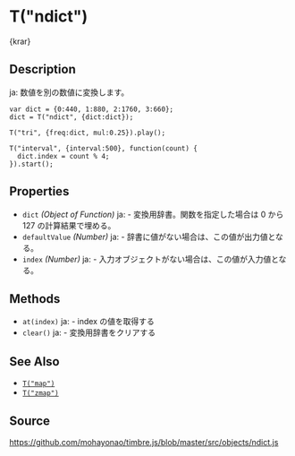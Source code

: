 T("ndict")
==========
{krar} 

## Description ##
ja: 数値を別の数値に変換します。

```timbre
var dict = {0:440, 1:880, 2:1760, 3:660};
dict = T("ndict", {dict:dict});

T("tri", {freq:dict, mul:0.25}).play();

T("interval", {interval:500}, function(count) {
  dict.index = count % 4;
}).start();
```

## Properties ##
- `dict` _(Object of Function)_
ja:  - 変換用辞書。関数を指定した場合は 0 から 127 の計算結果で埋める。
- `defaultValue` _(Number)_
ja:  - 辞書に値がない場合は、この値が出力値となる。
- `index` _(Number)_
ja:  - 入力オブジェクトがない場合は、この値が入力値となる。

## Methods ##
- `at(index)`
ja:  - index の値を取得する
- `clear()`
ja:  - 変換用辞書をクリアする

## See Also ##
- [`T("map")`](./map.html)
- [`T("zmap")`](./zmap.html)

## Source ##
https://github.com/mohayonao/timbre.js/blob/master/src/objects/ndict.js
